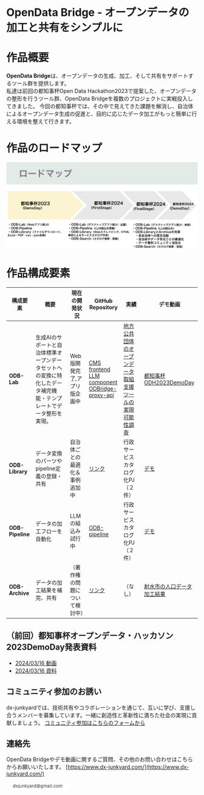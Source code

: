 # OpenData Bridge - オープンデータの加工と共有をシンプルに

# 作品概要
**OpenData Bridge**は、オープンデータの生成、加工、そして共有をサポートするツール群を提供します。  
私達は前回の都知事杯Open Data Hackathon2023で提案した、オープンデータの整形を行うツール群、OpenData Bridgeを複数のプロジェクトに実戦投入してきました。
今回の都知事杯では、その中で見えてきた課題を解消し、自治体によるオープンデータ生成の促進と、目的に応じたデータ加工がもっと簡単に行える環境を整えて行きます。


# 作品のロードマップ
![ロードマップ](odb_roadmap.jpg)

# 作品構成要素
| 構成要素       | 概要                                                                 | 現在の開発状況 | GitHub Repository                              | 実績                              | デモ動画                     |
|----------------|----------------------------------------------------------------------|----------------|-----------------------------------------------|-----------------------------------|------------------------------|
| **ODB-Lab**    | 生成AIのサポートと自治体標準オープンデータセットへの変換に特化したデータ補完機能・テンプレートでデータ整形を実現。 | Web版開発完了,アプリ版企画中         | [CMS](https://github.com/dx-junkyard/opendata-bridge-cms)<br> [frontend](https://github.com/dx-junkyard/opendata-bridge-frontend) <br> [LLM component](https://github.com/dx-junkyard/fast-api-with-open-interpreter) <br> [ODBridge-proxy-api](https://github.com/dx-junkyard/OpenData-Bridge-proxy-api)  | [地方公共団体のオープンデータ取組支援ツールの実現可能性調査](https://www.digital.go.jp/budget/entrustment_deliverables)     | [都知事杯ODH2023DemoDay](https://www.youtube.com/watch?v=GrIohSqZYEY&t=5827s) |
| **ODB-Library**| データ変換のパーツやpipeline定義の登録・共有                               | 自治体ごとの最適化＆事例追加中         | [リンク](https://github.com/example/odb-lib)   | 行政サービスカタログ化PJ（２件）  | [デモ](https://github.com/dx-junkyard/OpenData-Library) |
| **ODB-Pipeline**| データの加工フローを自動化                                          | LLMの組込み試行中    | [ODB-pipeline](https://github.com/dx-junkyard/OpenData-Bridge-pipeline)  | 行政サービスカタログ化PJ（２件）  | [デモ](https://github.com/dx-junkyard/OpenData-Library) |
| **ODB-Archive** | データの加工結果を補完、共有                        | （著作権の問題について検討中）  | [リンク](https://github.com/example/odb-arch)  | （なし）                      | [射水市の人口データ加工結果](https://github.com/dx-junkyard/OpenData-Archive/tree/main/LocalGovData/162116_city_imizu/PopulationData) |


## （前回）都知事杯オープンデータ・ハッカソン2023DemoDay発表資料
- [2024/03/16 動画](https://www.youtube.com/watch?v=GrIohSqZYEY&t=5723s)
- [2024/03/16 資料](20240316.pdf)

## コミュニティ参加のお誘い
dx-junkyardでは、技術共有やコラボレーションを通じて、互いに学び、支援し合うメンバーを募集しています。一緒に創造性と革新性に満ちた社会の実現に貢献しましょう。
[コミュニティ参加はこちらのフォームから](https://forms.gle/PVW4kYYh53SzbfdbA)


## 連絡先
OpenData Bridgeやデモ動画に関するご質問、その他のお問い合わせはこちらからお願いいたします。
[https://www.dx-junkyard.com/](https://www.dx-junkyard.com/)

![メール](em_add.png)


